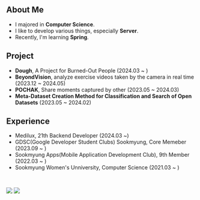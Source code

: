 <!--
**hagoeun0119/hagoeun0119** is a ✨ _special_ ✨ repository because its `README.md` (this file) appears on your GitHub profile.

Here are some ideas to get you started:

- 🔭 I’m currently working on ...
- 👯 I’m looking to collaborate on ...
- 🤔 I’m looking for help with ...
- 💬 Ask me about ...
- 📫 How to reach me: ...
- 😄 Pronouns: ...
- ⚡ Fun fact: ...
-->

<h2> About Me </h2>

- I majored in **Computer Science**.
- I like to develop various things, especially **Server**.
- Recently, I'm learning **Spring**.

<h2> Project </h2>

- **Dough**, A Project for Burned-Out People (2024.03 ~ )
- **BeyondVision**, analyze exercise videos taken by the camera in real time (2023.12 ~ 2024.05)
- **POCHAK**, Share moments captured by other (2023.05 ~ 2024.03)
- **Meta-Dataset Creation Method for Classification and Search of Open Datasets** (2023.05 ~ 2024.02)

<h2> Experience </h2>

- Medilux, 21th Backend Developer (2024.03 ~)
- GDSC(Google Developer Student Clubs) Sookmyung, Core Memeber (2023.09 ~ )
- Sookmyung Apps(Mobile Application Development Club), 9th Member (2022.03 ~ )
- Sookmyung Women's Unniversity, Computer Science (2021.03 ~ )

</br>

<a href="www.linkedin.com/in/goeunha"><img src="https://img.shields.io/badge/LinkedIn-0A66C2?style=flat-square&logo=LinkedIn&logoColor=white"/></a>
<a href="mailto:hagoeun0119@gmail.com"><img src="https://img.shields.io/badge/Gmail-EA4335?style=flat-square&logo=Gmail&logoColor=black"/></a>

<!--
  <img src="https://img.shields.io/badge/Python-3376AB?style=flat&logo=Python&logoColor=white"/>
  <img src="https://img.shields.io/badge/HTML5-E34F26?style=flat&logo=HTML5&logoColor=white"/>
  <img src="https://img.shields.io/badge/CSS3-1572B6?style=flat&logo=CSS3&logoColor=white"/>
  <br>

  <img src="https://img.shields.io/badge/Java-007396?style=flat&logo=Java&logoColor=white"/>
  <img src="https://img.shields.io/badge/Spring%20Boot-6DB33F?style=flat&logo=Spring%20Boot&logoColor=white"/>
  <img src="https://img.shields.io/badge/Spring-6DB33F?style=flat&logo=Spring&logoColor=white"/>
  <br>
 -->


